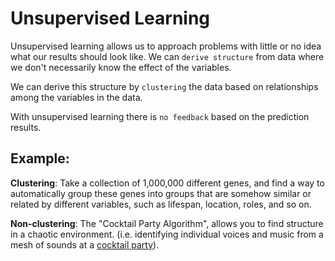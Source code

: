 
<h1> Unsupervised Learning </h1>


Unsupervised learning allows us to approach problems with little or no idea what our results should look like. We can `derive structure` from data where we don't necessarily know the effect of the variables.

We can derive this structure by `clustering` the data based on relationships among the variables in the data.

With unsupervised learning there is `no feedback` based on the prediction results.

<h2>Example:</h2>

<b>Clustering</b>: Take a collection of 1,000,000 different genes, and find a way to automatically group these genes into groups that are somehow similar or related by different variables, such as lifespan, location, roles, and so on.

<b>Non-clustering</b>: The "Cocktail Party Algorithm", allows you to find structure in a chaotic environment. (i.e. identifying individual voices and music from a mesh of sounds at a [cocktail party](https://en.wikipedia.org/wiki/Cocktail_party_effect)).
